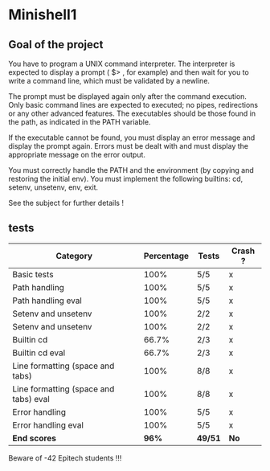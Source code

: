 # Minishell1

## Goal of the project

You have to program a UNIX command interpreter.
The interpreter is expected to display a prompt ( $> , for example) and then wait for you to write a command
line, which must be validated by a newline.

The prompt must be displayed again only after the command execution.
Only basic command lines are expected to executed; no pipes, redirections or any other advanced features.
The executables should be those found in the path, as indicated in the PATH variable.

If the executable cannot be found, you must display an error message and display the prompt again.
Errors must be dealt with and must display the appropriate message on the error output.

You must correctly handle the PATH and the environment (by copying and restoring the initial env).
You must implement the following builtins: cd, setenv, unsetenv, env, exit.

See the subject for further details !

## tests

| Category                              | Percentage | Tests     | Crash ?     |
|---------------------------------------|------------|-----------|-------------|
| Basic tests                           | 100%        | 5/5       | x           |
| Path handling                         | 100%        | 5/5       | x           |
| Path handling eval                    | 100%       | 5/5       | x           |
| Setenv and unsetenv                   | 100%         | 2/2       | x           |
| Setenv and unsetenv                   | 100%         | 2/2       | x           |
| Builtin cd                            | 66.7%         | 2/3       | x           |
| Builtin cd eval                       | 66.7%         | 2/3       | x           |
| Line formatting (space and tabs)      | 100%         | 8/8       | x           |
| Line formatting (space and tabs) eval | 100%         | 8/8       | x           |
| Error handling                        | 100%         | 5/5       | x           |
| Error handling eval                   | 100%         | 5/5       | x           |
| **End scores**                        | **96%**  | **49/51** | **No** |


Beware of -42 Epitech students !!!